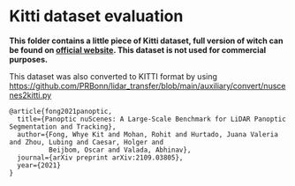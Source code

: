 # Kitti dataset evaluation

**This folder contains a little piece of Kitti dataset, full version of witch can
be found on [official website](https://www.nuscenes.org/nuscenes). This dataset
is not used for commercial purposes.**

This dataset was also converted to KITTI format by using https://github.com/PRBonn/lidar_transfer/blob/main/auxiliary/convert/nuscenes2kitti.py

```
@article{fong2021panoptic,
  title={Panoptic nuScenes: A Large-Scale Benchmark for LiDAR Panoptic Segmentation and Tracking},
  author={Fong, Whye Kit and Mohan, Rohit and Hurtado, Juana Valeria and Zhou, Lubing and Caesar, Holger and
          Beijbom, Oscar and Valada, Abhinav},
  journal={arXiv preprint arXiv:2109.03805},
  year={2021}
}
```